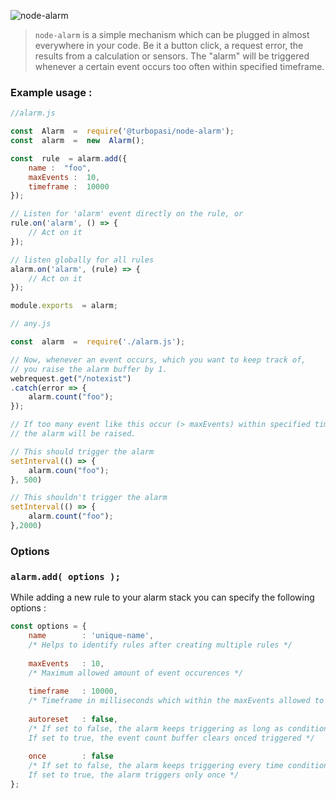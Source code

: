![node-alarm](https://i.imgur.com/VCYTQQx.png)

> `node-alarm` is a simple mechanism which can be plugged in almost everywhere in your code. Be it a button click, a request error, the results from a calculation or sensors. The "alarm" will be triggered whenever a certain event occurs too often within specified timeframe. 


### Example usage : 

```js
//alarm.js

const  Alarm  =  require('@turbopasi/node-alarm');
const  alarm  =  new  Alarm();

const  rule  = alarm.add({
	name :  "foo",
	maxEvents :  10,
	timeframe :  10000
});

// Listen for 'alarm' event directly on the rule, or
rule.on('alarm', () => {
	// Act on it
});

// listen globally for all rules
alarm.on('alarm', (rule) => {
	// Act on it
});

module.exports  = alarm;
```

```js
// any.js

const  alarm  =  require('./alarm.js');

// Now, whenever an event occurs, which you want to keep track of,
// you raise the alarm buffer by 1.
webrequest.get("/notexist")
.catch(error => { 
	alarm.count("foo");
});

// If too many event like this occur (> maxEvents) within specified time (timeframe)
// the alarm will be raised.

// This should trigger the alarm
setInterval(() => {
	alarm.coun("foo");
}, 500)

// This shouldn't trigger the alarm
setInterval(() => {
	alarm.count("foo");
},2000)
```

### Options
### `alarm.add( options );`
While adding a new rule to your alarm stack you can specify the following options : 
```js 
const options = {
	name		: 'unique-name', 
	/* Helps to identify rules after creating multiple rules */ 
	
	maxEvents	: 10,
	/* Maximum allowed amount of event occurences */ 
	
	timeframe	: 10000,
	/* Timeframe in milliseconds which within the maxEvents allowed to occur */ 
	
	autoreset	: false,
	/* If set to false, the alarm keeps triggering as long as conditions are met
	If set to true, the event count buffer clears onced triggered */
	
	once		: false
	/* If set to false, the alarm keeps triggering every time conditions are met,
	If set to true, the alarm triggers only once */ 
};
```

